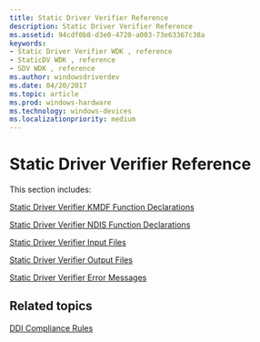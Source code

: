 ```yaml
---
title: Static Driver Verifier Reference
description: Static Driver Verifier Reference
ms.assetid: 94cdf0b8-d3e0-4720-a003-73e63367c38a
keywords:
- Static Driver Verifier WDK , reference
- StaticDV WDK , reference
- SDV WDK , reference
ms.author: windowsdriverdev
ms.date: 04/20/2017
ms.topic: article
ms.prod: windows-hardware
ms.technology: windows-devices
ms.localizationpriority: medium
---
```


# Static Driver Verifier Reference


This section includes:

[Static Driver Verifier KMDF Function Declarations](static-driver-verifier-kmdf-function-declarations.md)

[Static Driver Verifier NDIS Function Declarations](static-driver-verifier-ndis-function-declarations.md)

[Static Driver Verifier Input Files](static-driver-verifier-input-files.md)

[Static Driver Verifier Output Files](static-driver-verifier-output-files.md)

[Static Driver Verifier Error Messages](static-driver-verifier-error-messages.md)

## <span id="related_topics"></span>Related topics


[DDI Compliance Rules](https://msdn.microsoft.com/library/windows/hardware/ff552840)

 

 






